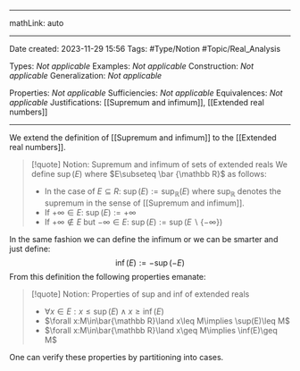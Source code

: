 
---

mathLink: auto

---
Date created: 2023-11-29 15:56
Tags: #Type/Notion #Topic/Real_Analysis 

Types: _Not applicable_
Examples: _Not applicable_
Construction: _Not applicable_
Generalization: _Not applicable_

Properties: _Not applicable_
Sufficiencies: _Not applicable_
Equivalences: _Not applicable_
Justifications: [[Supremum and infimum]], [[Extended real numbers]]

---  

We extend the definition of [[Supremum and infimum]] to the [[Extended real numbers]].

> [!quote] Notion: Supremum and infimum of sets of extended reals
> We define $\sup(E)$ where $E\subseteq \bar {\mathbb R}$ as follows:
> - In the case of $E\subseteq R$: $\sup(E):=\sup_{\mathbb R}(E)$ where $\sup_{\mathbb R}$ denotes the supremum in the sense of [[Supremum and infimum]].
> - If $+\infty\in E$: $\sup(E):=+\infty$
> - If $+\infty \notin E$ but $-\infty \in E$: $\sup(E):=\sup(E\backslash\{-\infty\})$

In the same fashion we can define the infimum or we can be smarter and just define: $$\inf(E):=-\sup(-E)$$
From this definition the following properties emanate:

>[!quote] Notion: Properties of sup and inf of extended reals
>- $\forall x\in E:x\leq\sup(E)\land x\geq\inf(E)$
>- $\forall x:M\in\bar{\mathbb R}\land x\leq M\implies \sup(E)\leq M$ 
>- $\forall x:M\in\bar{\mathbb R}\land x\geq M\implies \inf(E)\geq M$ 

One can verify these properties by partitioning into cases.